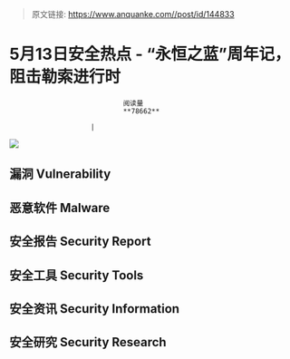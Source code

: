 > 原文链接: https://www.anquanke.com//post/id/144833 


# 5月13日安全热点 - “永恒之蓝”周年记，阻击勒索进行时


                                阅读量   
                                **78662**
                            
                        |
                        
                                                                                    



[![](https://p2.ssl.qhimg.com/t019d1ecf3507e37ca7.png)](https://p2.ssl.qhimg.com/t019d1ecf3507e37ca7.png)

## 漏洞 Vulnerability





## 恶意软件 Malware



## 安全报告 Security Report





## 安全工具 Security Tools







## 安全资讯 Security Information















## 安全研究 Security Research










